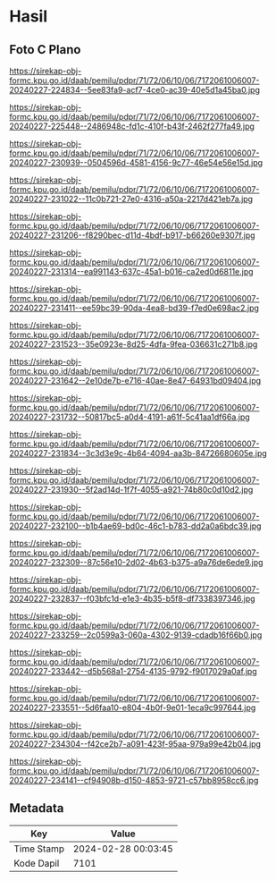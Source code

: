 # Hasil

## Foto C Plano

https://sirekap-obj-formc.kpu.go.id/daab/pemilu/pdpr/71/72/06/10/06/7172061006007-20240227-224834--5ee83fa9-acf7-4ce0-ac39-40e5d1a45ba0.jpg

https://sirekap-obj-formc.kpu.go.id/daab/pemilu/pdpr/71/72/06/10/06/7172061006007-20240227-225448--2486948c-fd1c-410f-b43f-2462f277fa49.jpg

https://sirekap-obj-formc.kpu.go.id/daab/pemilu/pdpr/71/72/06/10/06/7172061006007-20240227-230939--0504596d-4581-4156-9c77-46e54e56e15d.jpg

https://sirekap-obj-formc.kpu.go.id/daab/pemilu/pdpr/71/72/06/10/06/7172061006007-20240227-231022--11c0b721-27e0-4316-a50a-2217d421eb7a.jpg

https://sirekap-obj-formc.kpu.go.id/daab/pemilu/pdpr/71/72/06/10/06/7172061006007-20240227-231206--f8290bec-d11d-4bdf-b917-b66260e9307f.jpg

https://sirekap-obj-formc.kpu.go.id/daab/pemilu/pdpr/71/72/06/10/06/7172061006007-20240227-231314--ea991143-637c-45a1-b016-ca2ed0d6811e.jpg

https://sirekap-obj-formc.kpu.go.id/daab/pemilu/pdpr/71/72/06/10/06/7172061006007-20240227-231411--ee59bc39-90da-4ea8-bd39-f7ed0e698ac2.jpg

https://sirekap-obj-formc.kpu.go.id/daab/pemilu/pdpr/71/72/06/10/06/7172061006007-20240227-231523--35e0923e-8d25-4dfa-9fea-036631c271b8.jpg

https://sirekap-obj-formc.kpu.go.id/daab/pemilu/pdpr/71/72/06/10/06/7172061006007-20240227-231642--2e10de7b-e716-40ae-8e47-64931bd09404.jpg

https://sirekap-obj-formc.kpu.go.id/daab/pemilu/pdpr/71/72/06/10/06/7172061006007-20240227-231732--50817bc5-a0d4-4191-a61f-5c41aa1df66a.jpg

https://sirekap-obj-formc.kpu.go.id/daab/pemilu/pdpr/71/72/06/10/06/7172061006007-20240227-231834--3c3d3e9c-4b64-4094-aa3b-84726680605e.jpg

https://sirekap-obj-formc.kpu.go.id/daab/pemilu/pdpr/71/72/06/10/06/7172061006007-20240227-231930--5f2ad14d-1f7f-4055-a921-74b80c0d10d2.jpg

https://sirekap-obj-formc.kpu.go.id/daab/pemilu/pdpr/71/72/06/10/06/7172061006007-20240227-232100--b1b4ae69-bd0c-46c1-b783-dd2a0a6bdc39.jpg

https://sirekap-obj-formc.kpu.go.id/daab/pemilu/pdpr/71/72/06/10/06/7172061006007-20240227-232309--87c56e10-2d02-4b63-b375-a9a76de6ede9.jpg

https://sirekap-obj-formc.kpu.go.id/daab/pemilu/pdpr/71/72/06/10/06/7172061006007-20240227-232837--f03bfc1d-e1e3-4b35-b5f8-df7338397346.jpg

https://sirekap-obj-formc.kpu.go.id/daab/pemilu/pdpr/71/72/06/10/06/7172061006007-20240227-233259--2c0599a3-060a-4302-9139-cdadb16f66b0.jpg

https://sirekap-obj-formc.kpu.go.id/daab/pemilu/pdpr/71/72/06/10/06/7172061006007-20240227-233442--d5b568a1-2754-4135-9792-f9017029a0af.jpg

https://sirekap-obj-formc.kpu.go.id/daab/pemilu/pdpr/71/72/06/10/06/7172061006007-20240227-233551--5d6faa10-e804-4b0f-9e01-1eca9c997644.jpg

https://sirekap-obj-formc.kpu.go.id/daab/pemilu/pdpr/71/72/06/10/06/7172061006007-20240227-234304--f42ce2b7-a091-423f-95aa-979a99e42b04.jpg

https://sirekap-obj-formc.kpu.go.id/daab/pemilu/pdpr/71/72/06/10/06/7172061006007-20240227-234141--cf94908b-d150-4853-9721-c57bb8958cc6.jpg


## Metadata

| Key        | Value               |
| ---------- | ------------------- |
| Time Stamp | 2024-02-28 00:03:45 |
| Kode Dapil | 7101                |



